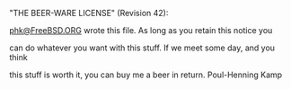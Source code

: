"THE BEER-WARE LICENSE" (Revision 42):

<phk@FreeBSD.ORG> wrote this file.  As long as you retain this notice you

can do whatever you want with this stuff. If we meet some day, and you think

this stuff is worth it, you can buy me a beer in return.   Poul-Henning Kamp
